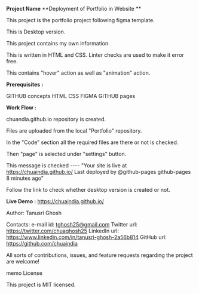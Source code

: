 **Project Name**
**Deployment of Portfolio in Website **

This project is the portfolio project following figma template.

This is Desktop version.

This project contains my own information. 

This is written in HTML and CSS. Linter checks are used to make it error free.

This contains "hover" action as well as "animation" action.

**Prerequisites :**

GITHUB concepts
HTML
CSS
FIGMA
GITHUB pages

**Work Flow :**

chuandia.github.io repository is created.

Files are uploaded from the local "Portfolio" repository.

In the "Code" section all the required files are there or not is checked.

Then "page" is selected under "settings" button.

This message is checked ---- "Your site is live at https://chuaindia.github.io/
Last deployed by @github-pages github-pages 8 minutes ago"

Follow the link to check whether desktop version is created or not.

**Live Demo :** https://chuaindia.github.io/


Author: Tanusri Ghosh

Contacts:
e-mail id: tghosh25@gmail.com
Twitter url: https://twitter.com/chuaghosh25
LinkedIn url: https://www.linkedin.com/in/tanusri-ghosh-2a56b814
GitHub url: https://github.com/chuaindia

All sorts of contributions, issues, and feature requests regarding the project are welcome!

memo License

This project is MIT licensed.
